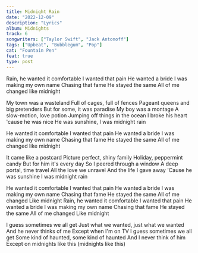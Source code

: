 ```yaml
---
title: Midnight Rain
date: "2022-12-09"
description: "Lyrics"
album: Midnights
track: 6
songwriters: ["Taylor Swift", "Jack Antonoff"]
tags: ["Upbeat", "Bubblegum", "Pop"]
cat: "Fountain Pen"
feat: true
type: post
---
```


<p className="intro">
Rain, he wanted it comfortable
I wanted that pain
He wanted a bride
I was making my own name
Chasing that fame
He stayed the same
All of me changed like midnight
</p>
<p className="verse-one">
My town was a wasteland
Full of cages, full of fences
Pageant queens and big pretenders
But for some, it was paradise
My boy was a montage
A slow-motion, love potion
Jumping off things in the ocean
I broke his heart 'cause he was nice
He was sunshine, I was midnight rain
</p>
<p className="chorus">
He wanted it comfortable
I wanted that pain
He wanted a bride
I was making my own name
Chasing that fame
He stayed the same
All of me changed like midnight
</p>
<p className="verse-two">
It came like a postcard
Picture perfect, shiny family
Holiday, peppermint candy
But for him it's every day
So I peered through a window
A deep portal, time travel
All the love we unravel
And the life I gave away
'Cause he was sunshine
I was midnight rain
</p>
<p className="chorus">
He wanted it comfortable
I wanted that pain
He wanted a bride
I was making my own name
Chasing that fame
He stayed the same
All of me changed
Like midnight
Rain, he wanted it comfortable
I wanted that pain
He wanted a bride
I was making my own name
Chasing that fame
He stayed the same
All of me changed
Like midnight
</p>
<p className="outro">
I guess sometimes we all get
Just what we wanted, just what we wanted
And he never thinks of me
Except when I'm on TV
I guess sometimes we all get
Some kind of haunted, some kind of haunted
And I never think of him
Except on midnights like this (midnights like this)
</p>

